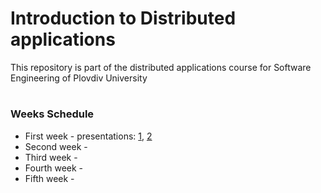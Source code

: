 # Introduction to Distributed applications
This repository is part of the distributed applications course for Software Engineering of Plovdiv University


#
### Weeks Schedule

* First week - presentations: [1](https://github.com/pkyurkchiev/distributed-applications-for-se/tree/master/presentations/Lecture-01.pptx), [2](https://github.com/pkyurkchiev/distributed-applications-for-se/tree/master/presentations/Lecture-02.pptx)
* Second week -
* Third week -
* Fourth week -
* Fifth week -
